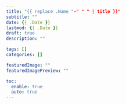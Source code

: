 ```yaml
---
title: "{{ replace .Name "-" " " | title }}"
subtitle: ""
date: {{ .Date }}
lastmod: {{ .Date }}
draft: true
description: ""

tags: []
categories: []

featuredImage: ""
featuredImagePreview: ""

toc:
  enable: true
  auto: true
---
```


